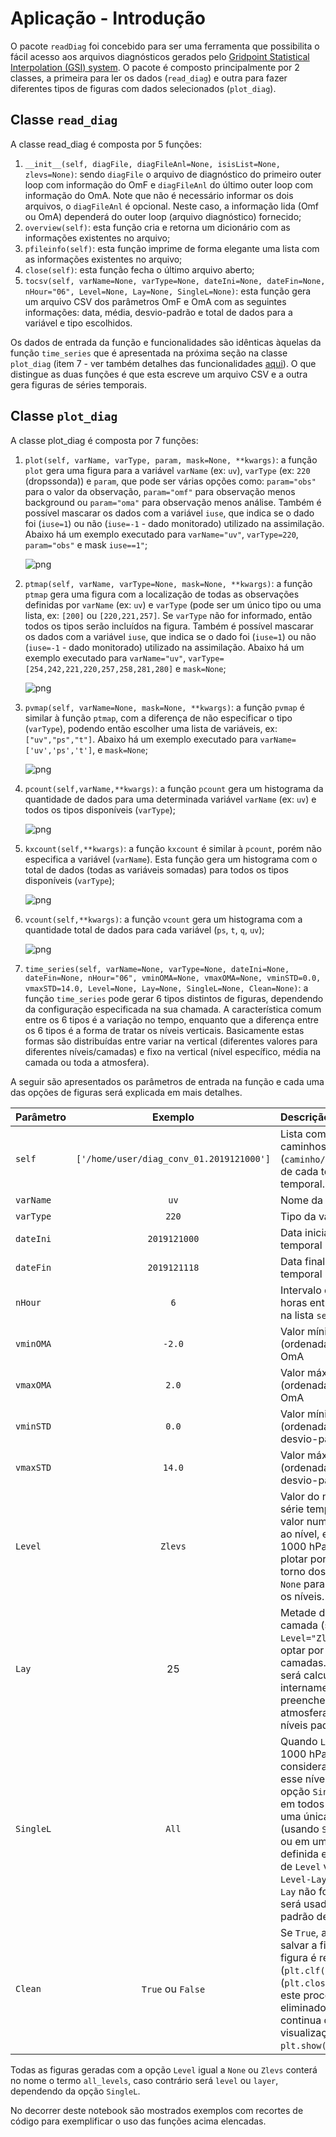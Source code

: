 # Aplicação - Introdução

O pacote `readDiag` foi concebido para ser uma ferramenta que possibilita o fácil acesso aos arquivos diagnósticos gerados pelo [Gridpoint Statistical Interpolation (GSI) system](https://github.com/NOAA-EMC/GSI). O pacote é composto principalmente por 2 classes, a primeira para ler os dados (`read_diag`) e outra para fazer diferentes tipos de figuras com dados selecionados (`plot_diag`).

## Classe `read_diag`

A classe read_diag é composta por 5 funções:

1. `__init__(self, diagFile, diagFileAnl=None, isisList=None, zlevs=None)`: sendo `diagFile` o arquivo de diagnóstico do primeiro outer loop com informação do OmF e `diagFileAnl` do último outer loop com informação do OmA. Note que não é necessário informar os dois arquivos, o `diagFileAnl` é opcional. Neste caso, a informação lida (Omf ou OmA) dependerá do outer loop (arquivo diagnóstico) fornecido;
2. `overview(self)`: esta função cria e retorna um dicionário com as informações existentes no arquivo;
3. `pfileinfo(self)`: esta função imprime de forma elegante uma lista com as informações existentes no arquivo;
4. `close(self)`: esta função fecha o último arquivo aberto;
5. `tocsv(self, varName=None, varType=None, dateIni=None, dateFin=None, nHour="06", Level=None, Lay=None, SingleL=None)`: esta função gera um arquivo CSV dos parâmetros OmF e OmA com as seguintes informações: data, média, desvio-padrão e total de dados para a variável e tipo escolhidos.
    
Os dados de entrada da função e funcionalidades são idênticas àquelas da função `time_series` que é apresentada na próxima seção na classe `plot_diag` (item 7 - ver também detalhes das funcionalidades [aqui](#time_series)). O que distingue as duas funções é que esta escreve um arquivo CSV e a outra gera figuras de séries temporais.

## Classe `plot_diag`
    
A classe plot_diag é composta por 7 funções:

1. `plot(self, varName, varType, param, mask=None, **kwargs)`: a função `plot` gera uma figura para a variável `varName` (ex: `uv`), `varType` (ex: `220` (dropssonda)) e `param`, que pode ser várias opções como: `param="obs"` para o valor da observação, `param="omf"` para observação menos background ou `param="oma"` para observação menos análise. Também é possível mascarar os dados com a variável `iuse`, que indica se o dado foi (`iuse=1`) ou não (`iuse=-1` - dado monitorado) utilizado na assimilação. Abaixo há um exemplo executado para `varName="uv"`, `varType=220`, `param="obs"` e mask `iuse==1"`;

    ![png](../imgs/uv_obs_plot.png)
    
2. `ptmap(self, varName, varType=None, mask=None, **kwargs)`: a função `ptmap` gera uma figura com a localização de todas as observações definidas por `varName` (ex: `uv`) e `varType` (pode ser um único tipo ou uma lista, ex: `[200]` ou `[220,221,257]`. Se `varType` não for informado, então todos os tipos serão incluídos na figura. Também é possível mascarar os dados com a variável `iuse`, que indica se o dado foi (`iuse=1`) ou não (`iuse=-1` - dado monitorado) utilizado na assimilação. Abaixo há um exemplo executado para `varName="uv"`, `varType=[254,242,221,220,257,258,281,280]` e `mask=None`; 

    ![png](../imgs/uv_254_242_221_220_257_258_281_280_ptmap.png)

3. `pvmap(self, varName=None, mask=None, **kwargs)`: a função `pvmap` é similar à função `ptmap`, com a diferença de não especificar o tipo (`varType`), podendo então escolher uma lista de variáveis, ex: `["uv","ps","t"]`. Abaixo há um exemplo executado para `varName=['uv','ps','t']`, e `mask=None`; 

    ![png](../imgs/uv_ps_t_pvmap.png)

4. `pcount(self,varName,**kwargs)`: a função `pcount` gera um histograma da quantidade de dados para uma determinada variável `varName` (ex: `uv`) e todos os tipos disponíveis (`varType`);

    ![png](../imgs/hist_uv_kx.png)

5. `kxcount(self,**kwargs)`: a função `kxcount` é similar à `pcount`, porém não especifica a variável (`varName`). Esta função gera um histograma com o total de dados (todas as variáveis somadas) para todos os tipos disponíveis (`varType`);

    ![png](../imgs/hist_tot_obs_kx.png)

6. `vcount(self,**kwargs)`: a função `vcount` gera um histograma com a quantidade total de dados para cada variável (`ps`, `t`, `q`, `uv`);

    ![png](../imgs/hist_tot_obs.png)

7. `time_series(self, varName=None, varType=None, dateIni=None, dateFin=None, nHour="06", vminOMA=None, vmaxOMA=None, vminSTD=0.0, vmaxSTD=14.0, Level=None, Lay=None, SingleL=None, Clean=None)`: a função `time_series` pode gerar 6 tipos distintos de figuras, dependendo da configuração especificada na sua chamada. A característica comum entre os 6 tipos é a variação no tempo, enquanto que a diferença entre os 6 tipos é a forma de tratar os níveis verticais. Basicamente estas formas são distribuídas entre variar na vertical (diferentes valores para diferentes níveis/camadas) e fixo na vertical (nível específico, média na camada ou toda a atmosfera). 

A seguir são apresentados os parâmetros de entrada na função e cada uma das opções de figuras será explicada em mais detalhes.
    
| Parâmetro       | Exemplo                                  | Descrição
| :---            | :---:                                    | :---
| `self`          | `['/home/user/diag_conv_01.2019121000']` | Lista com todos os caminhos completos (`caminho/nome_do_arquivo`) de cada tempo da série temporal.             
| `varName`       | `uv`                                     | Nome da variável   
| `varType`       | `220`                                    | Tipo da variável
| `dateIni`       | `2019121000`                             | Data inicial da série temporal
| `dateFin`       | `2019121118`                             | Data final da série temporal
| `nHour`         | `6`                                      | Intervalo de tempo em horas entre cada arquivo na lista `self`
| `vminOMA`       | `-2.0`                                   | Valor mínimo da escala y (ordenada) para OmF e OmA
| `vmaxOMA`       | `2.0`                                    | Valor máximo da escala y (ordenada) para OmF e OmA
| `vminSTD`       | `0.0`                                    | Valor mínimo da escala y (ordenada) para o desvio-padrão
| `vmaxSTD`       | `14.0`                                   | Valor máximo da escala y (ordenada) para o desvio-padrão
| `Level`         | `Zlevs`                                  | Valor do nível a ser feita a série temporal, opções: valor numérico referente ao nível, ex.: 1000 p/ 1000 hPa; `Zlevs` para plotar por camadas (em torno dos níveis padrão); `None` para plotar de todos os níveis.
| `Lay`           | 25                                       | Metade do tamanho da camada (se `Level="Zlevs"`) em hPa se optar por amostragem em camadas. Se `Lay=None`, `Lay` será calculada internamente para preencher toda a atmosfera contendo os níveis padrão.
| `SingleL`       | `All`                                    | Quando `Level` for fixo, ex: 1000 hPa, será considerado exatamente esse nível (usando a opção `SingleL=None`) ou em todos os níveis como uma única camada (usando `SingleL="All"`) ou em uma camada definida em torno do valor de `Level` variando entre `Level-Lay` e `Level+Lay`. Se `Lay` não for informado, será usado um valor padrão de 50 hPa.
| `Clean`         | `True` ou `False`                        | Se `True`, após gerar e salvar a figura, a janela da figura é reiniciada (`plt.clf()`) ou fechada (`plt.close()`), se `False`, este procedimento é eliminado e a figura continua disponível para visualização com `plt.show()`.

Todas as figuras geradas com a opção `Level` igual a `None` ou `Zlevs` conterá no nome o termo `all_levels`, caso contrário será `level` ou `layer`, dependendo da opção `SingleL`.

No decorrer deste notebook são mostrados exemplos com recortes de código para exemplificar o uso das funções acima elencadas.
